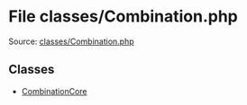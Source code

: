 File classes/Combination.php
=========

Source: [classes/Combination.php](https://github.com/PrestaShop/PrestaShop/blob/1.5.2.0/classes/Combination.php)


Classes
-------

* [CombinationCore](class.CombinationCore.md)


